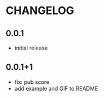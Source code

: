 # CHANGELOG

## 0.0.1

- initial release

## 0.0.1+1

- fix: pub score
- add example and GIF to README
